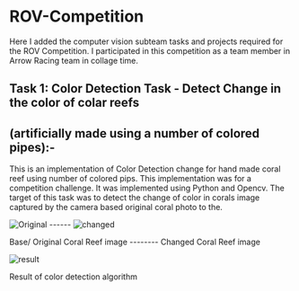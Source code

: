 # ROV-Competition
Here I added the computer vision subteam tasks and projects required for the ROV Competition. I participated in this competition as a team member in Arrow Racing team in collage time.

## Task 1: Color Detection Task - Detect Change in the color of colar reefs
## (artificially made using a number of colored pipes):-
This is an implementation of Color Detection change for hand made coral reef using number of colored pips. This implementation was for a competition challenge. It was implemented using Python and Opencv. The target of this task was to detect the change of color in corals image captured by the camera based original coral photo to the.

![Original](https://user-images.githubusercontent.com/39967135/118386378-5ca8c700-b617-11eb-85db-c6fee04e4b96.jpg)    ------      ![changed](https://user-images.githubusercontent.com/39967135/118386376-5c103080-b617-11eb-951d-a1ca8cdaf3d6.jpg)

Base/ Original Coral Reef image --------   Changed Coral Reef image

![result](https://user-images.githubusercontent.com/39967135/118386380-5d415d80-b617-11eb-980a-6629c75c2a4b.png)

Result of color detection algorithm
